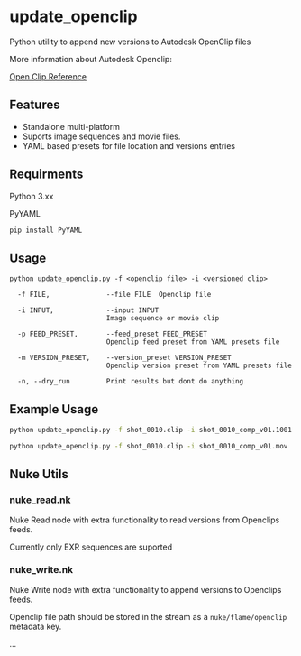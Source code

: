 # update_openclip

Python utility to append new versions to Autodesk  OpenClip files

More information about Autodesk Openclip:

[Open Clip Reference](https://help.autodesk.com/view/FLAME/2025/ENU/?guid=Flame_API_Open_Clip_Reference_html)

## Features
- Standalone multi-platform
- Suports image sequences and movie files.
- YAML based presets for file location and versions entries


## Requirments
Python 3.xx

PyYAML

```bash
pip install PyYAML
```

## Usage

```
python update_openclip.py -f <openclip file> -i <versioned clip>
```

```
  -f FILE,              --file FILE  Openclip file
  
  -i INPUT,             --input INPUT
                        Image sequence or movie clip
                        
  -p FEED_PRESET,       --feed_preset FEED_PRESET
                        Openclip feed preset from YAML presets file
                        
  -m VERSION_PRESET,    --version_preset VERSION_PRESET
                        Openclip version preset from YAML presets file
                        
  -n, --dry_run         Print results but dont do anything
```

## Example Usage

```bash
python update_openclip.py -f shot_0010.clip -i shot_0010_comp_v01.1001.exr
```
```bash
python update_openclip.py -f shot_0010.clip -i shot_0010_comp_v01.mov
```

## Nuke Utils
### nuke_read.nk
Nuke Read node with extra functionality to read versions from Openclips feeds.

Currently only EXR sequences are suported

### nuke_write.nk
Nuke Write node with extra functionality to append versions to Openclips feeds.

Openclip file path should be stored in the stream as a ```nuke/flame/openclip``` metadata key.





...
